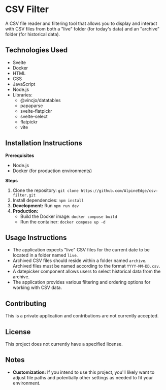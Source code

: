 # CSV Filter

A CSV file reader and filtering tool that allows you to display and interact with CSV files from both a "live" folder (for today's data) and an "archive" folder (for historical data).

## Technologies Used

* Svelte
* Docker
* HTML
* CSS
* JavaScript
* Node.js
* Libraries:
    * @vincjo/datatables
    * papaparse
    * svelte-flatpickr
    * svelte-select 
    * flatpickr
    * vite

## Installation Instructions

**Prerequisites**

* Node.js
* Docker (for production environments)

**Steps**

1. Clone the repository: `git clone https://github.com/AlpineEdge/csv-filter.git`
2. Install dependencies: `npm install`
3. **Development:**  Run `npm run dev`
4. **Production:** 
   *  Build the Docker image: `docker compose build`
   *  Run the container: `docker compose up -d`

## Usage Instructions

* The application expects "live" CSV files for the current date to be located in a folder named `live`.
* Archived CSV files should reside within a folder named `archive`. Archived files must be named according to the format `YYYY-MM-DD.csv`.
* A datepicker component allows users to select historical data from the archive.
* The application provides various filtering and ordering options for working with CSV data.

## Contributing

This is a private application and contributions are not currently accepted.

## License

This project does not currently have a specified license.

## Notes

* **Customization:** If you intend to use this project, you'll likely want to adjust file paths and potentially other settings as needed to fit your environment.
